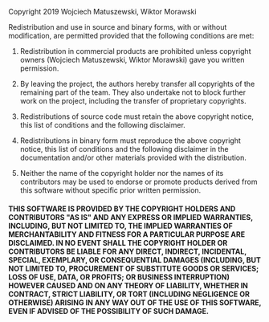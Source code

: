 Copyright 2019 Wojciech Matuszewski, Wiktor Morawski

Redistribution and use in source and binary forms, with or without modification, are permitted provided that the following conditions are met:

1. Redistribution in commercial products are prohibited unless copyright owners (Wojciech Matuszewski, Wiktor Morawski) gave you written permission.

2. By leaving the project, the authors hereby transfer all copyrights of the remaining part of the team. They also undertake not to block further work on the project, including the transfer of proprietary copyrights.

3. Redistributions of source code must retain the above copyright notice, this list of conditions and the following disclaimer.

4. Redistributions in binary form must reproduce the above copyright notice, this list of conditions and the following disclaimer in the documentation and/or other materials provided with the distribution.

5. Neither the name of the copyright holder nor the names of its contributors may be used to endorse or promote products derived from this software without specific prior written permission.

#### THIS SOFTWARE IS PROVIDED BY THE COPYRIGHT HOLDERS AND CONTRIBUTORS "AS IS" AND ANY EXPRESS OR IMPLIED WARRANTIES, INCLUDING, BUT NOT LIMITED TO, THE IMPLIED WARRANTIES OF MERCHANTABILITY AND FITNESS FOR A PARTICULAR PURPOSE ARE DISCLAIMED. IN NO EVENT SHALL THE COPYRIGHT HOLDER OR CONTRIBUTORS BE LIABLE FOR ANY DIRECT, INDIRECT, INCIDENTAL, SPECIAL, EXEMPLARY, OR CONSEQUENTIAL DAMAGES (INCLUDING, BUT NOT LIMITED TO, PROCUREMENT OF SUBSTITUTE GOODS OR SERVICES; LOSS OF USE, DATA, OR PROFITS; OR BUSINESS INTERRUPTION) HOWEVER CAUSED AND ON ANY THEORY OF LIABILITY, WHETHER IN CONTRACT, STRICT LIABILITY, OR TORT (INCLUDING NEGLIGENCE OR OTHERWISE) ARISING IN ANY WAY OUT OF THE USE OF THIS SOFTWARE, EVEN IF ADVISED OF THE POSSIBILITY OF SUCH DAMAGE.
